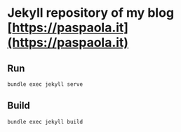 Jekyll repository of my blog [https://paspaola.it](https://paspaola.it)
=======================================================================

Run
---

	bundle exec jekyll serve

Build
-----

	bundle exec jekyll build